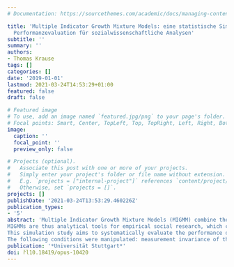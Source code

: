 ```yaml
---
# Documentation: https://sourcethemes.com/academic/docs/managing-content/

title: 'Multiple Indicator Growth Mixture Models: eine statistische Simulation zur
  Performanzevaluation für sozialwissenschaftliche Analysen'
subtitle: ''
summary: ''
authors:
- Thomas Krause
tags: []
categories: []
date: '2019-01-01'
lastmod: 2021-03-24T14:53:29+01:00
featured: false
draft: false

# Featured image
# To use, add an image named `featured.jpg/png` to your page's folder.
# Focal points: Smart, Center, TopLeft, Top, TopRight, Left, Right, BottomLeft, Bottom, BottomRight.
image:
  caption: ''
  focal_point: ''
  preview_only: false

# Projects (optional).
#   Associate this post with one or more of your projects.
#   Simply enter your project's folder or file name without extension.
#   E.g. `projects = ["internal-project"]` references `content/project/deep-learning/index.md`.
#   Otherwise, set `projects = []`.
projects: []
publishDate: '2021-03-24T13:53:29.460226Z'
publication_types:
- '5'
abstract: 'Multiple Indicator Growth Mixture Models (MIGMM) combine the design principles of latent measurement models, growth curve models, and latent class analysis.
MIGMMs are thus analytical tools for empirical social research, which consider the measurements as latent constructs and simultaneously allow post-hoc identification and description of group differences with respect to temporal change. By identifying unobserved subpopulations, social change processes and their differences between and within the unobserved subpopulations can be investigated. While simple Growth Mixture Models, based on manifest variables, have already been evaluated in numerous Monte Carlo studies, a systematic analysis of the performance of multiple indicator GMMs is still lacking.
This simulation study aims to systematically evaluate the performance of MIGMMs under different data situations, focusing in particular on temporal, group-specific and combined invariance violations of the latent measurement models.
The following conditions were manipulated: measurement invariance of the latent constructs, class distance, mixing proportion and the number of observations. It is shown that especially the class distance between the latent growth groups and the violations of the measurement invariance between the latent groups have an influence on the performance of MIGMMs regarding class identification, coefficient estimates and standard error calculation. Based on these results, it is recommended to use MIGMMs only for large and distinct differences in the growth pattern and only for latent constructs with established reliability for group differences. The results of this study are intended to guide the research practice of empirical social research and provide recommendations for the use of this new analytic tool for longitudinal studies.'
publication: '*Universität Stuttgart*'
doi: r̆l10.18419/opus-10420
---
```

